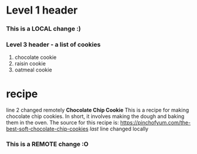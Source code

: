 # Level 1 header
### This is a LOCAL change :)
### Level 3 header - a list of cookies
1. chocolate cookie
2. raisin cookie
3. oatmeal cookie
# recipe
line 2 changed remotely
**Chocolate Chip Cookie**
This is a recipe for making chocolate chip cookies. In short, it involves making the dough and baking them in the oven. The source for this recipe is: https://pinchofyum.com/the-best-soft-chocolate-chip-cookies
*last* line changed locally
### This is a REMOTE change :O